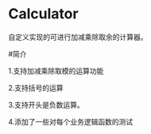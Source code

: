# Calculator
自定义实现的可进行加减乘除取余的计算器。

#简介

1.支持加减乘除取模的运算功能

2.支持括号的运算

3.支持开头是负数运算。

4.添加了一些对每个业务逻辑函数的测试
